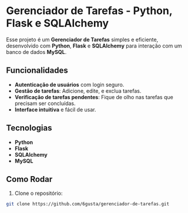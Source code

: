 # Gerenciador de Tarefas - Python, Flask e SQLAlchemy

Esse projeto é um **Gerenciador de Tarefas** simples e eficiente, desenvolvido com **Python**, **Flask** e **SQLAlchemy** para interação com um banco de dados **MySQL**.

## Funcionalidades

- **Autenticação de usuários** com login seguro.
- **Gestão de tarefas**: Adicione, edite, e exclua tarefas.
- **Verificação de tarefas pendentes**: Fique de olho nas tarefas que precisam ser concluídas.
- **Interface intuitiva** e fácil de usar.

## Tecnologias

- **Python**
- **Flask**
- **SQLAlchemy**
- **MySQL**

## Como Rodar

1. Clone o repositório:

```bash
git clone https://github.com/6gusta/gerenciador-de-tarefas.git
